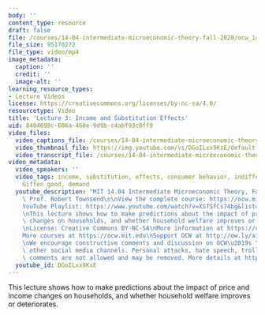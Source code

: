 ```yaml
---
body: ''
content_type: resource
draft: false
file: /courses/14-04-intermediate-microeconomic-theory-fall-2020/ocw_1404_lecture03_2020sep08_360p_16_9.mp4
file_size: 95170272
file_type: video/mp4
image_metadata:
  caption: ''
  credit: ''
  image-alt: ''
learning_resource_types:
- Lecture Videos
license: https://creativecommons.org/licenses/by-nc-sa/4.0/
resourcetype: Video
title: 'Lecture 3: Income and Substitution Effects'
uid: 8404698c-606a-460e-9d9b-c4abf93c0ff9
video_files:
  video_captions_file: /courses/14-04-intermediate-microeconomic-theory-fall-2020/1CCk8qfEU69EU6aPEC_u786kmSL-yyk7D_transcript.webvtt
  video_thumbnail_file: https://img.youtube.com/vi/DGoILxx9KsE/default.jpg
  video_transcript_file: /courses/14-04-intermediate-microeconomic-theory-fall-2020/1CCk8qfEU69EU6aPEC_u786kmSL-yyk7D_transcript.pdf
video_metadata:
  video_speakers: ''
  video_tags: income, substitution, effects, consumer behavior, indifference curves,
    Giffen good, demand
  youtube_description: "MIT 14.04 Intermediate Microeconomic Theory, Fall 2020\nInstructor:\
    \ Prof. Robert Townsend\n\nView the complete course: https://ocw.mit.edu/courses/14-04-intermediate-microeconomic-theory-fall-2020/\n\
    YouTube Playlist: https://www.youtube.com/watch?v=XSTSfCs74bg&list=PLUl4u3cNGP63wnrKge9vllow3Y2OOOKqF\n\
    \nThis lecture shows how to make predictions about the impact of price and income\
    \ changes on households, and whether household welfare improves or deteriorates.\n\
    \nLicense: Creative Commons BY-NC-SA\nMore information at https://ocw.mit.edu/terms\n\
    More courses at https://ocw.mit.edu\nSupport OCW at http://ow.ly/a1If50zVRlQ\n\
    \nWe encourage constructive comments and discussion on OCW\u2019s YouTube and\
    \ other social media channels. Personal attacks, hate speech, trolling, and inappropriate\
    \ comments are not allowed and may be removed. More details at https://ocw.mit.edu/comments."
  youtube_id: DGoILxx9KsE
---
```

This lecture shows how to make predictions about the impact of price and income changes on households, and whether household welfare improves or deteriorates.